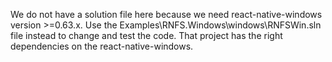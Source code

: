We do not have a solution file here because we need react-native-windows version >=0.63.x.
Use the Examples\RNFS.Windows\windows\RNFSWin.sln file instead to change and test the code.
That project has the right dependencies on the react-native-windows.